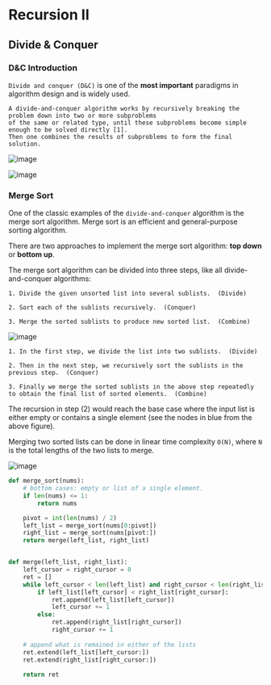 # Recursion II

## Divide & Conquer

### D&C Introduction

```Divide and conquer (D&C)``` is one of the __most important__ paradigms in algorithm design and is widely used.

```
A divide-and-conquer algorithm works by recursively breaking the problem down into two or more subproblems 
of the same or related type, until these subproblems become simple enough to be solved directly [1]. 
Then one combines the results of subproblems to form the final solution.
```

![image](https://user-images.githubusercontent.com/35042430/217094538-285424fd-4181-44d3-bec4-77ed38da5033.png)

![image](https://assets.leetcode.com/uploads/2019/04/24/d_c.png)

### Merge Sort

One of the classic examples of the ```divide-and-conquer``` algorithm is the merge sort algorithm. Merge sort is an efficient and general-purpose sorting algorithm. 

There are two approaches to implement the merge sort algorithm: __top down__ or __bottom up__.

The merge sort algorithm can be divided into three steps, like all divide-and-conquer algorithms:

    1. Divide the given unsorted list into several sublists.  (Divide)

    2. Sort each of the sublists recursively.  (Conquer)

    3. Merge the sorted sublists to produce new sorted list.  (Combine)
    
![image](https://assets.leetcode.com/uploads/2019/04/15/topdown_mergesort.png)

    1. In the first step, we divide the list into two sublists.  (Divide)

    2. Then in the next step, we recursively sort the sublists in the previous step.  (Conquer)

    3. Finally we merge the sorted sublists in the above step repeatedly to obtain the final list of sorted elements.  (Combine)
    
The recursion in step (2) would reach the base case where the input list is either empty or contains a single element (see the nodes in blue from the above figure).

Merging two sorted lists can be done in linear time complexity ```O(N)```, where ```N``` is the total lengths of the two lists to merge.

![image](https://assets.leetcode.com/uploads/2019/04/06/merge_sort_merge.gif)

```Python
def merge_sort(nums):
    # bottom cases: empty or list of a single element.
    if len(nums) <= 1:
        return nums

    pivot = int(len(nums) / 2)
    left_list = merge_sort(nums[0:pivot])
    right_list = merge_sort(nums[pivot:])
    return merge(left_list, right_list)


def merge(left_list, right_list):
    left_cursor = right_cursor = 0
    ret = []
    while left_cursor < len(left_list) and right_cursor < len(right_list):
        if left_list[left_cursor] < right_list[right_cursor]:
            ret.append(left_list[left_cursor])
            left_cursor += 1
        else:
            ret.append(right_list[right_cursor])
            right_cursor += 1
    
    # append what is remained in either of the lists
    ret.extend(left_list[left_cursor:])
    ret.extend(right_list[right_cursor:])
    
    return ret
```
